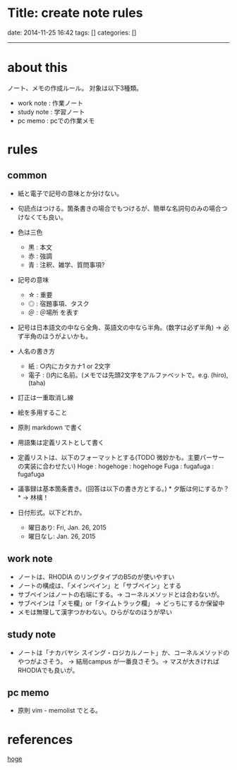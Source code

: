 Title: create note rules
==========
date: 2014-11-25 16:42
tags: []
categories: []
- - -
# about this
ノート、メモの作成ルール。
対象は以下3種類。

* work note : 作業ノート
* study note : 学習ノート
* pc memo : pcでの作業メモ

# rules
## common
* 紙と電子で記号の意味とか分けない。
* 句読点はつける。箇条書きの場合でもつけるが、簡単な名詞句のみの場合つけなくても良い。
* 色は三色
	* 黒 : 本文
	* 赤 : 強調
	* 青 : 注釈、雑学、質問事項?
* 記号の意味
	* ☆ : 重要
	* ◎ : 宿題事項、タスク
	* ＠ : ＠場所 を表す

* 記号は日本語文の中なら全角、英語文の中なら半角。(数字は必ず半角) -> 必ず半角のほうがよいかも。
* 人名の書き方
	* 紙 : ○内にカタカナ1 or 2文字
	* 電子 : ()内に名前。(メモでは先頭2文字をアルファベットで。e.g. (hiro), (taha)
* 訂正は一重取消し線
* 絵を多用すること
* 原則 markdown で書く
* 用語集は定義リストとして書く
* 定義リストは、以下のフォーマットとする(TODO 微妙かも。主要パーサーの実装に合わせたい)
		Hoge
		: hogehoge
		: hogehoge
		Fuga
		: fugafuga
		: fugafuga
* 議事録は基本箇条書き。(回答は以下の書き方とする。)
		* 夕飯は何にするか？
			* -> 林檎！
* 日付形式。以下どれか。
	* 曜日あり: Fri, Jan. 26, 2015
	* 曜日なし: Jan. 26, 2015

## work note
* ノートは、RHODIA のリングタイプのB5のが使いやすい
* ノートの構成は、「メインペイン」と「サブペイン」とする
* サブペインはノートの右端にする。-> コーネルメソッドとは合わないが。
* サブペインは「メモ欄」or「タイムトラック欄」 -> どっちにするか保留中
* メモは無理して漢字つかわない。ひらがなのほうが早い

## study note
* ノートは「ナカバヤシ スイング・ロジカルノート」か、コーネルメソッドのやつがよさそう。
-> 結局campus が一番良さそう。-> マスが大きければRHODIAでも良いが。

## pc memo
* 原則 vim - memolist でとる。

# references
[hoge](./2014-10-30-document-format-rules.md)
